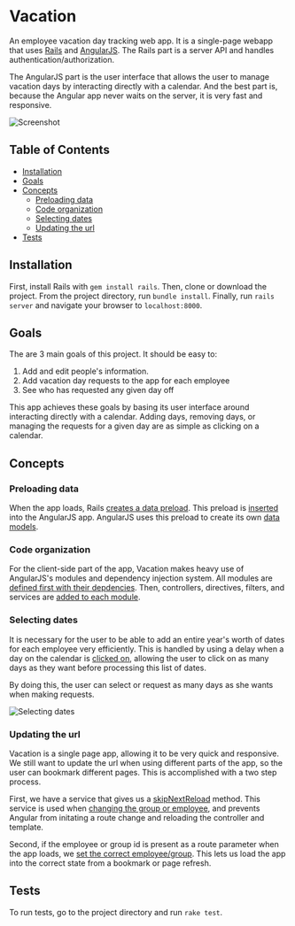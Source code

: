 # Vacation

An employee vacation day tracking web app. It is a single-page webapp that uses
[Rails](http://rubyonrails.org/) and [AngularJS](https://angularjs.org/). The Rails
part is a server API and handles authentication/authorization.

The AngularJS part is the user interface that allows the user to manage vacation days
by interacting directly with a calendar. And the best part is, because the Angular app
never waits on the server, it is very fast and responsive.

![Screenshot](https://cloud.githubusercontent.com/assets/2503289/3176158/4504421e-ec02-11e3-88af-caa91f2f9997.png)

## Table of Contents

* [Installation](#installation)
* [Goals](#goals)
* [Concepts](#concepts)
  * [Preloading data](#preloading-data)
  * [Code organization](#code-organization)
  * [Selecting dates](#selecting-dates)
  * [Updating the url](#updating-the-url)
* [Tests](#tests)

## Installation

First, install Rails with `gem install rails`. Then, clone or download the
project. From the project directory, run `bundle install`. Finally, run
`rails server` and navigate your browser to `localhost:8000`.

## Goals

The are 3 main goals of this project. It should be easy to:

1. Add and edit people's information.
2. Add vacation day requests to the app for each employee
3. See who has requested any given day off

This app achieves these goals by basing its user interface around interacting
directly with a calendar. Adding days, removing days, or managing the requests for
a given day are as simple as clicking on a calendar.

## Concepts

### Preloading data

When the app loads, Rails [creates a data preload](https://github.com/ahuth/vacation/blob/master/app/controllers/main_controller.rb).
This preload is [inserted](https://github.com/ahuth/vacation/blob/master/app/views/main/index.html.erb)
into the AngularJS app. AngularJS uses this preload to create its own [data models](https://github.com/ahuth/vacation/blob/master/app/assets/javascripts/services/data/group.js#L22).

### Code organization

For the client-side part of the app, Vacation makes heavy use of AngularJS's modules and
dependency injection system.
All modules are [defined first with their depdencies](https://github.com/ahuth/vacation/blob/master/app/assets/javascripts/app.js).
Then, controllers, directives, filters, and services are [added to each module](https://github.com/ahuth/vacation/tree/master/app/assets/javascripts/directives/calendar_month).

### Selecting dates

It is necessary for the user to be able to add an entire year's worth of dates for each
employee very efficiently. This is handled by using a delay when a day on the calendar
is [clicked on](https://github.com/ahuth/vacation/blob/master/app/assets/javascripts/directives/employee_year/controller.js#L171),
allowing the user to click on as many days as they want before processing this list of dates.

By doing this, the user can select or request as many days as she wants when making
requests.

![Selecting dates](https://cloud.githubusercontent.com/assets/2503289/3176157/44fbdf52-ec02-11e3-88f4-071d34345619.png)

### Updating the url

Vacation is a single page app, allowing it to be very quick and responsive. We still
want to update the url when using different parts of the app, so the user can
bookmark different pages. This is accomplished with a two step process.

First, we have a service that gives us a [skipNextReload](https://github.com/ahuth/vacation/blob/master/app/assets/javascripts/services/route/route.js)
method. This service is used when [changing the group or employee](https://github.com/ahuth/vacation/blob/f1318b927b5dc0e8256c409481a545d720d5382a/app/assets/javascripts/pages/index/controller.js#L22),
and prevents Angular from initating a route change and reloading the controller and template.

Second, if the employee or group id is present as a route parameter when the app loads,
we [set the correct employee/group](https://github.com/ahuth/vacation/blob/f1318b927b5dc0e8256c409481a545d720d5382a/app/assets/javascripts/pages/index/controller.js#L7).
This lets us load the app into the correct state from a bookmark or page refresh.

## Tests

To run tests, go to the project directory and run `rake test`.
